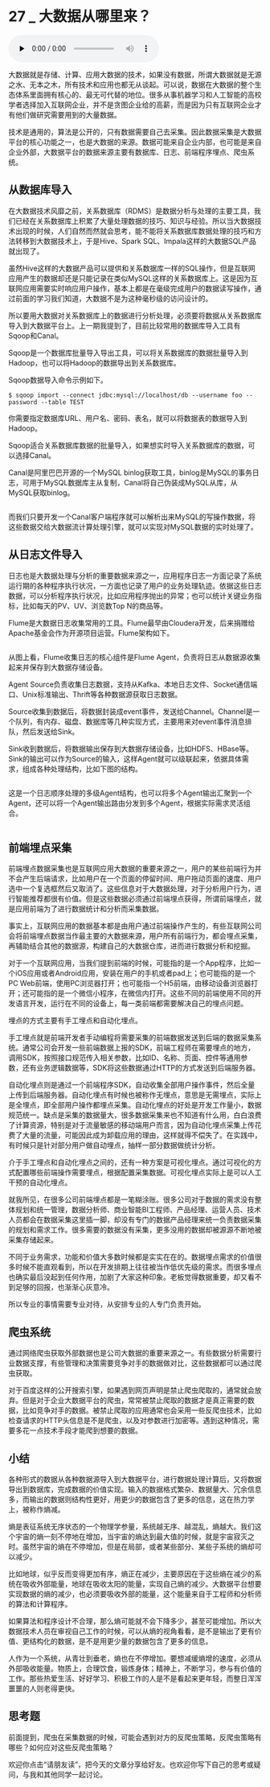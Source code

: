 # 27 _ 大数据从哪里来？

<audio id="audio" title="27 | 大数据从哪里来？" controls="" preload="none"><source id="mp3" src="https://static001.geekbang.org/resource/audio/f7/f3/f7ce2d5f4510b09727e2be7efd8716f3.mp3"></audio>

大数据就是存储、计算、应用大数据的技术，如果没有数据，所谓大数据就是无源之水、无本之木，所有技术和应用也都无从谈起。可以说，数据在大数据的整个生态体系里面拥有核心的、最无可代替的地位。很多从事机器学习和人工智能的高校学者选择加入互联网企业，并不是贪图企业给的高薪，而是因为只有互联网企业才有他们做研究需要用到的大量数据。

技术是通用的，算法是公开的，只有数据需要自己去采集。因此数据采集是大数据平台的核心功能之一，也是大数据的来源。数据可能来自企业内部，也可能是来自企业外部，大数据平台的数据来源主要有数据库、日志、前端程序埋点、爬虫系统。

## 从数据库导入

在大数据技术风靡之前，关系数据库（RDMS）是数据分析与处理的主要工具，我们已经在关系数据库上积累了大量处理数据的技巧、知识与经验。所以当大数据技术出现的时候，人们自然而然就会思考，能不能将关系数据库数据处理的技巧和方法转移到大数据技术上，于是Hive、Spark  SQL、Impala这样的大数据SQL产品就出现了。

虽然Hive这样的大数据产品可以提供和关系数据库一样的SQL操作，但是互联网应用产生的数据却还是只能记录在类似MySQL这样的关系数据库上。这是因为互联网应用需要实时响应用户操作，基本上都是在毫级完成用户的数据读写操作，通过前面的学习我们知道，大数据不是为这种毫秒级的访问设计的。

所以要用大数据对关系数据库上的数据进行分析处理，必须要将数据从关系数据库导入到大数据平台上。上一期我提到了，目前比较常用的数据库导入工具有Sqoop和Canal。

Sqoop是一个数据库批量导入导出工具，可以将关系数据库的数据批量导入到Hadoop，也可以将Hadoop的数据导出到关系数据库。

Sqoop数据导入命令示例如下。

```
$ sqoop import --connect jdbc:mysql://localhost/db --username foo --password --table TEST

```

你需要指定数据库URL、用户名、密码、表名，就可以将数据表的数据导入到Hadoop。

Sqoop适合关系数据库数据的批量导入，如果想实时导入关系数据库的数据，可以选择Canal。

Canal是阿里巴巴开源的一个MySQL binlog获取工具，binlog是MySQL的事务日志，可用于MySQL数据库主从复制，Canal将自己伪装成MySQL从库，从MySQL获取binlog。

<img src="https://static001.geekbang.org/resource/image/f8/6d/f84e49e679c9444812200ba0b079ce6d.png" alt="">

而我们只要开发一个Canal客户端程序就可以解析出来MySQL的写操作数据，将这些数据交给大数据流计算处理引擎，就可以实现对MySQL数据的实时处理了。

## 从日志文件导入

日志也是大数据处理与分析的重要数据来源之一，应用程序日志一方面记录了系统运行期的各种程序执行状况，一方面也记录了用户的业务处理轨迹。依据这些日志数据，可以分析程序执行状况，比如应用程序抛出的异常；也可以统计关键业务指标，比如每天的PV、UV、浏览数Top  N的商品等。

Flume是大数据日志收集常用的工具。Flume最早由Cloudera开发，后来捐赠给Apache基金会作为开源项目运营。Flume架构如下。

<img src="https://static001.geekbang.org/resource/image/33/76/33e564d2c4f292584eab32c488f13a76.png" alt="">

从图上看，Flume收集日志的核心组件是Flume Agent，负责将日志从数据源收集起来并保存到大数据存储设备。

Agent Source负责收集日志数据，支持从Kafka、本地日志文件、Socket通信端口、Unix标准输出、Thrift等各种数据源获取日志数据。

Source收集到数据后，将数据封装成event事件，发送给Channel。Channel是一个队列，有内存、磁盘、数据库等几种实现方式，主要用来对event事件消息排队，然后发送给Sink。

Sink收到数据后，将数据输出保存到大数据存储设备，比如HDFS、HBase等。Sink的输出可以作为Source的输入，这样Agent就可以级联起来，依据具体需求，组成各种处理结构，比如下图的结构。

<img src="https://static001.geekbang.org/resource/image/c9/84/c95302bac6f6cff1653e65382f918b84.png" alt="">

这是一个日志顺序处理的多级Agent结构，也可以将多个Agent输出汇聚到一个Agent，还可以将一个Agent输出路由分发到多个Agent，根据实际需求灵活组合。

<img src="https://static001.geekbang.org/resource/image/05/bf/057e3a89a22cc6a77c9c892b7cdd4ebf.png" alt="">

## 前端埋点采集

前端埋点数据采集也是互联网应用大数据的重要来源之一，用户的某些前端行为并不会产生后端请求，比如用户在一个页面的停留时间、用户拖动页面的速度、用户选中一个复选框然后又取消了。这些信息对于大数据处理，对于分析用户行为，进行智能推荐都很有价值。但是这些数据必须通过前端埋点获得，所谓前端埋点，就是应用前端为了进行数据统计和分析而采集数据。

事实上，互联网应用的数据基本都是由用户通过前端操作产生的，有些互联网公司会将前端埋点数据当作最主要的大数据来源，用户所有前端行为，都会埋点采集，再辅助结合其他的数据源，构建自己的大数据仓库，进而进行数据分析和挖掘。

对于一个互联网应用，当我们提到前端的时候，可能指的是一个App程序，比如一个iOS应用或者Android应用，安装在用户的手机或者pad上；也可能指的是一个PC Web前端，使用PC浏览器打开；也可能指一个H5前端，由移动设备浏览器打开；还可能指的是一个微信小程序，在微信内打开。这些不同的前端使用不同的开发语言开发，运行在不同的设备上，每一类前端都需要解决自己的埋点问题。

埋点的方式主要有手工埋点和自动化埋点。

手工埋点就是前端开发者手动编程将需要采集的前端数据发送到后端的数据采集系统。通常公司会开发一些前端数据上报的SDK，前端工程师在需要埋点的地方，调用SDK，按照接口规范传入相关参数，比如ID、名称、页面、控件等通用参数，还有业务逻辑数据等，SDK将这些数据通过HTTP的方式发送到后端服务器。

自动化埋点则是通过一个前端程序SDK，自动收集全部用户操作事件，然后全量上传到后端服务器。自动化埋点有时候也被称作无埋点，意思是无需埋点，实际上是全埋点，即全部用户操作都埋点采集。自动化埋点的好处是开发工作量小，数据规范统一。缺点是采集的数据量大，很多数据采集来也不知道有什么用，白白浪费了计算资源，特别是对于流量敏感的移动端用户而言，因为自动化埋点采集上传花费了大量的流量，可能因此成为卸载应用的理由，这样就得不偿失了。在实践中，有时候只是针对部分用户做自动埋点，抽样一部分数据做统计分析。

介于手工埋点和自动化埋点之间的，还有一种方案是可视化埋点。通过可视化的方式配置哪些前端操作需要埋点，根据配置采集数据。可视化埋点实际上是可以人工干预的自动化埋点。

就我所见，在很多公司前端埋点都是一笔糊涂账。很多公司对于数据的需求没有整体规划和统一管理，数据分析师、商业智能BI工程师、产品经理、运营人员、技术人员都会在数据采集这里插一脚，却没有专门的数据产品经理来统一负责数据采集的规划和需求工作。很多需要的数据没有采集，更多没用的数据却被源源不断地被采集存储起来。

不同于业务需求，功能和价值大多数时候都是实实在在的。数据埋点需求的价值很多时候不能直观看到，所以在开发排期上往往被当作低优先级的需求。而很多埋点也确实最后没起到任何作用，加剧了大家这种印象。老板觉得数据重要，却又看不到足够的回报，也渐渐心灰意冷。

所以专业的事情需要专业对待，从安排专业的人专门负责开始。

## 爬虫系统

通过网络爬虫获取外部数据也是公司大数据的重要来源之一。有些数据分析需要行业数据支撑，有些管理和决策需要竞争对手的数据做对比，这些数据都可以通过爬虫获取。

对于百度这样的公开搜索引擎，如果遇到网页声明是禁止爬虫爬取的，通常就会放弃。但是对于企业大数据平台的爬虫，常常被禁止爬取的数据才是真正需要的数据，比如竞争对手的数据。被禁止爬取的应用通常也会采用一些反爬虫技术，比如检查请求的HTTP头信息是不是爬虫，以及对参数进行加密等。遇到这种情况，需要多花一点技术手段才能爬到想要的数据。

## 小结

各种形式的数据从各种数据源导入到大数据平台，进行数据处理计算后，又将数据导出到数据库，完成数据的价值实现。输入的数据格式繁杂、数据量大、冗余信息多，而输出的数据则结构性更好，用更少的数据包含了更多的信息，这在热力学上，被称作熵减。

熵是表征系统无序状态的一个物理学参量，系统越无序、越混乱，熵越大。我们这个宇宙的熵一刻不停地在增加，当宇宙的熵达到最大值的时候，就是宇宙寂灭之时。虽然宇宙的熵在不停增加，但是在局部，或者某些部分、某些子系统的熵却可以减少。

比如地球，似乎反而变得更加有序，熵正在减少，主要原因在于这些熵在减少的系统在吸收外部能量，地球在吸收太阳的能量，实现自己熵的减少。大数据平台想要实现数据的熵的减少，也必须要吸收外部的能量，这个能量来自于工程师和分析师的算法和计算程序。

如果算法和程序设计不合理，那么熵可能就不会下降多少，甚至可能增加。所以大数据技术人员在审视自己工作的时候，可以从熵的视角看看，是不是输出了更有价值、更结构化的数据，是不是用更少量的数据包含了更多的信息。

人作为一个系统，从青壮到垂老，熵也在不停增加。要想减缓熵增的速度，必须从外部吸收能量。物质上，合理饮食，锻炼身体；精神上，不断学习，参与有价值的工作。那些热爱生活、好好学习、积极工作的人是不是看起来更年轻，而整日浑浑噩噩的人则老得更快。

## 思考题

前面提到，爬虫在采集数据的时候，可能会遇到对方的反爬虫策略，反爬虫策略有哪些？如何应对这些反爬虫策略？

欢迎你点击“请朋友读”，把今天的文章分享给好友。也欢迎你写下自己的思考或疑问，与我和其他同学一起讨论。
